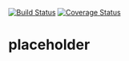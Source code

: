 [![Build Status](https://travis-ci.com/neverhaveiever-io/neverhaveiever-io.flutter.svg?branch=master)](https://travis-ci.com/neverhaveiever-io/neverhaveiever-io.flutter)  [![Coverage Status](https://coveralls.io/repos/github/neverhaveiever-io/neverhaveiever-io.flutter/badge.svg?branch=master)](https://coveralls.io/github/neverhaveiever-io/neverhaveiever-io.flutter?branch=master)

# placeholder